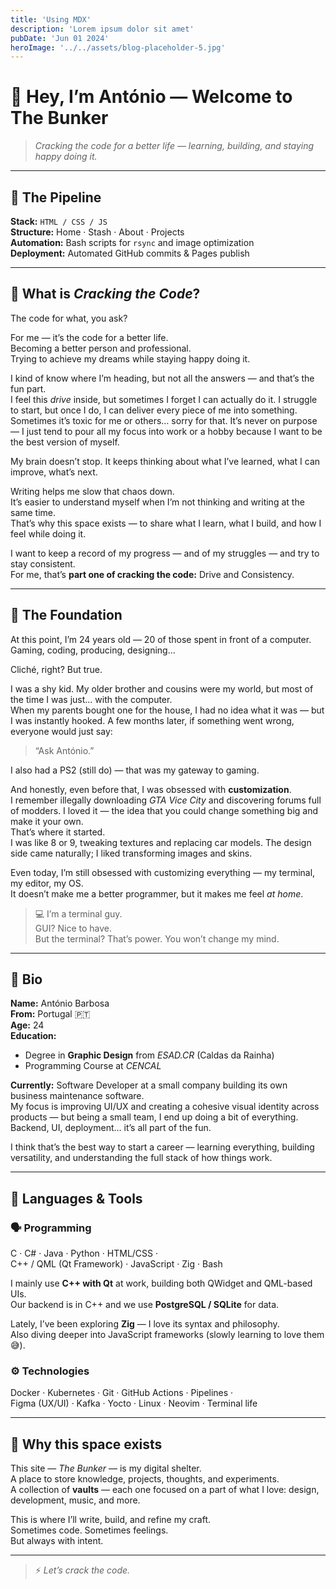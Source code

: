 ```yaml
---
title: 'Using MDX'
description: 'Lorem ipsum dolor sit amet'
pubDate: 'Jun 01 2024'
heroImage: '../../assets/blog-placeholder-5.jpg'
---
```


# 👋 Hey, I’m António — Welcome to **The Bunker**

> *Cracking the code for a better life — learning, building, and staying happy doing it.*

---

## 🧩 The Pipeline

**Stack:** `HTML / CSS / JS`  
**Structure:** Home · Stash · About · Projects  
**Automation:** Bash scripts for `rsync` and image optimization  
**Deployment:** Automated GitHub commits & Pages publish  

---

## 💭 What is *Cracking the Code*?

The code for what, you ask?

For me — it’s the code for a better life.  
Becoming a better person and professional.  
Trying to achieve my dreams while staying happy doing it.

I kind of know where I’m heading, but not all the answers — and that’s the fun part.  
I feel this *drive* inside, but sometimes I forget I can actually do it. I struggle to start, but once I do, I can deliver every piece of me into something.  
Sometimes it’s toxic for me or others… sorry for that. It’s never on purpose — I just tend to pour all my focus into work or a hobby because I want to be the best version of myself.

My brain doesn’t stop. It keeps thinking about what I’ve learned, what I can improve, what’s next.

Writing helps me slow that chaos down.  
It’s easier to understand myself when I’m not thinking and writing at the same time.  
That’s why this space exists — to share what I learn, what I build, and how I feel while doing it.

I want to keep a record of my progress — and of my struggles — and try to stay consistent.  
For me, that’s **part one of cracking the code:** Drive and Consistency.

---

## 🧱 The Foundation

At this point, I’m 24 years old — 20 of those spent in front of a computer.  
Gaming, coding, producing, designing…

Cliché, right? But true.

I was a shy kid. My older brother and cousins were my world, but most of the time I was just… with the computer.  
When my parents bought one for the house, I had no idea what it was — but I was instantly hooked. A few months later, if something went wrong, everyone would just say:  
> “Ask António.”

I also had a PS2 (still do) — that was my gateway to gaming.

And honestly, even before that, I was obsessed with **customization**.  
I remember illegally downloading *GTA Vice City* and discovering forums full of modders. I loved it — the idea that you could change something big and make it your own.  
That’s where it started.  
I was like 8 or 9, tweaking textures and replacing car models. The design side came naturally; I liked transforming images and skins.

Even today, I’m still obsessed with customizing everything — my terminal, my editor, my OS.  
It doesn’t make me a better programmer, but it makes me feel *at home*.

> 💻 I’m a terminal guy.  
> GUI? Nice to have.  
> But the terminal? That’s power. You won’t change my mind.

---

## 🧬 Bio

**Name:** António Barbosa  
**From:** Portugal 🇵🇹  
**Age:** 24  
**Education:**  
- Degree in **Graphic Design** from *ESAD.CR* (Caldas da Rainha)  
- Programming Course at *CENCAL*  

**Currently:** Software Developer at a small company building its own business maintenance software.  
My focus is improving UI/UX and creating a cohesive visual identity across products — but being a small team, I end up doing a bit of everything. Backend, UI, deployment… it’s all part of the fun.  

I think that’s the best way to start a career — learning everything, building versatility, and understanding the full stack of how things work.

---

## 🧠 Languages & Tools

### 🗣️ Programming
C · C# · Java · Python · HTML/CSS ·  
C++ / QML (Qt Framework) · JavaScript · Zig · Bash  

I mainly use **C++ with Qt** at work, building both QWidget and QML-based UIs.  
Our backend is in C++ and we use **PostgreSQL / SQLite** for data.  

Lately, I’ve been exploring **Zig** — I love its syntax and philosophy.  
Also diving deeper into JavaScript frameworks (slowly learning to love them 😅).  

### ⚙️ Technologies
Docker · Kubernetes · Git · GitHub Actions · Pipelines ·  
Figma (UX/UI) · Kafka · Yocto · Linux · Neovim · Terminal life

---

## 🧠 Why this space exists

This site — *The Bunker* — is my digital shelter.  
A place to store knowledge, projects, thoughts, and experiments.  
A collection of **vaults** — each one focused on a part of what I love: design, development, music, and more.

This is where I’ll write, build, and refine my craft.  
Sometimes code. Sometimes feelings.  
But always with intent.

---

> ⚡ *Let’s crack the code.*

